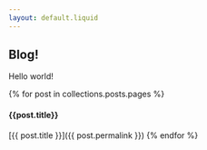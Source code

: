 ```yaml
---
layout: default.liquid
---
```

## Blog!

Hello world!


{% for post in collections.posts.pages %}
#### {{post.title}}

[{{ post.title }}]({{ post.permalink }})
{% endfor %}
